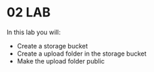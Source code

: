 # 02 LAB

In this lab you will:

* Create a storage bucket
* Create a upload folder in the storage bucket
* Make the upload folder public

